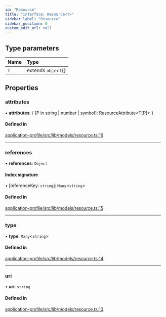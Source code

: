 ```yaml
---
id: "Resource"
title: "Interface: Resource<T>"
sidebar_label: "Resource"
sidebar_position: 0
custom_edit_url: null
---
```


## Type parameters

| Name | Type |
| :------ | :------ |
| `T` | extends `object`{} |

## Properties

### attributes

• **attributes**: { [P in string \| number \| symbol]: ResourceAttribute<T[P]\> }

#### Defined in

[application-profile/src/lib/models/resource.ts:16](https://github.com/cognizone/ng-cognizone/blob/861cbad/libs/application-profile/src/lib/models/resource.ts#L16)

___

### references

• **references**: `Object`

#### Index signature

▪ [referenceKey: `string`]: `Many`<`string`\>

#### Defined in

[application-profile/src/lib/models/resource.ts:15](https://github.com/cognizone/ng-cognizone/blob/861cbad/libs/application-profile/src/lib/models/resource.ts#L15)

___

### type

• **type**: `Many`<`string`\>

#### Defined in

[application-profile/src/lib/models/resource.ts:14](https://github.com/cognizone/ng-cognizone/blob/861cbad/libs/application-profile/src/lib/models/resource.ts#L14)

___

### uri

• **uri**: `string`

#### Defined in

[application-profile/src/lib/models/resource.ts:13](https://github.com/cognizone/ng-cognizone/blob/861cbad/libs/application-profile/src/lib/models/resource.ts#L13)
